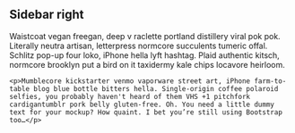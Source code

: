 <div class="sidebar-right">
    <h2>Sidebar right</h2>
    <p>Waistcoat vegan freegan, deep v raclette portland distillery viral pok pok. Literally neutra artisan, letterpress normcore succulents tumeric offal. Schlitz pop-up four loko, iPhone hella lyft hashtag. Plaid authentic kitsch, normcore brooklyn put a bird on it taxidermy kale chips locavore heirloom.</p>

    <p>Mumblecore kickstarter venmo vaporware street art, iPhone farm-to-table blog blue bottle bitters hella. Single-origin coffee polaroid selfies, you probably haven't heard of them VHS +1 pitchfork cardigantumblr pork belly gluten-free. Oh. You need a little dummy text for your mockup? How quaint. I bet you’re still using Bootstrap too…</p>
</div>
